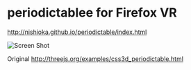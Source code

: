 # periodictablee for Firefox VR

http://nishioka.github.io/periodictable/index.html

![Screen Shot](https://github.com/nishioka/periodictable/raw/master/image/ss.png "Screen Shot")

Original
http://threejs.org/examples/css3d_periodictable.html
